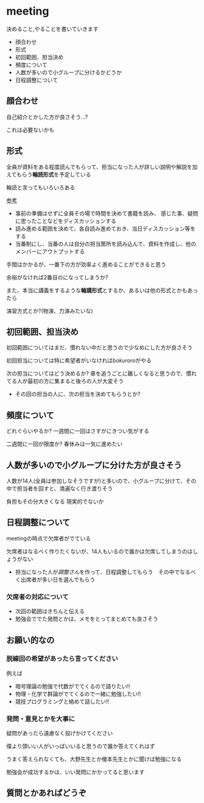 # meeting

決めること,やることを書いていきます

- 顔合わせ
- 形式
- 初回範囲、担当決め
- 頻度について
- 人数が多いので小グループに分けるかどうか
- 日程調整について


## 顔合わせ
自己紹介とかした方が良さそう...?

これは必要ないかも

## 形式

全員が資料をある程度読んでもらって、担当になった人が詳しい説明や解説を加えてもらう**輪読形式**を予定している

輪読と言ってもいろいろある

[参考](https://qiita.com/aya02/items/99df494ffd59812c274d)

- 事前の準備はせずに全員その場で時間を決めて書籍を読み、
感じた事、疑問に思ったことなどをディスカッションする
- 読み進める範囲を決めて、各自読み進めておき、当日ディスカッション等をする
- 当番制にし、当番の人は自分の担当箇所を読み込んで、資料を作成し、他のメンバーにアウトプットする

手間はかかるが、一番下の方が効率よく進めることができると思う

余裕がなければ2番目のになってしまうか?


また、本当に講義をするような**輪講形式**とするか、あるいは他の形式とかもあったら

演習方式とか?(物演、力演みたいな)

## 初回範囲、担当決め

初回範囲についてはまだ、慣れない中だと思うので少なめにした方が良さそう

初回担当については特に希望者がいなければ*bokuroro*がやる

次の担当についてはどう決めるか? 章を追うごとに難しくなると思うので、慣れてる人が最初の方に集まると後ろの人が大変そう

- その回の担当の人に、次の担当を決めてもらうとか?


## 頻度について

どれぐらいやるか? 一週間に一回はさすがにきつい気がする

二週間に一回が限度か? 春休みは一気に進めたい


## 人数が多いので小グループに分けた方が良さそう

人数が14人(全員は参加しなそうですが)と多いので、小グループに分けて、その中で担当者を回すと、満遍なく行き渡りそう

負担もその分大きくなる 現実的でないか

## 日程調整について

meetingの時点で欠席者がでている

欠席者はなるべく作りたくないが、14人もいるので誰かは欠席してしまうのはしょうがない

- 担当になった人が*調整さん*を作って、日程調整してもらう　その中でなるべく出席者が多い日を選んでもらう

### 欠席者の対応について

- 次回の範囲はきちんと伝える
- 勉強会ででた発問とかは、メモをとってまとめても良さそう



## お願い的なの

### 脱線回の希望があったら言ってください

例えば
- 暗号理論の勉強で代数がでてくるので語りたい!!
- 物理・化学で群論がでてくるので一緒に勉強したい!!
- 競技プログラミングと絡めて話したい!!

### 発問・意見とかを大事に

疑問があったら遠慮なく投げかけてください

僕より頭いい人がいっぱいいると思うので誰か答えてくれはず

うまく答えられなくても、大野先生とか榎本先生とかに聞けば勉強になる

勉強会が成功するかは、いい発問にかかってると思います

## 質問とかあればどうぞ
